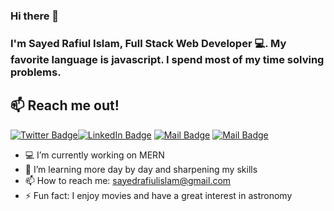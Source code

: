### Hi there 👋
### I'm Sayed Rafiul Islam, Full Stack Web Developer 💻. My favorite language is javascript. I spend most of my time solving problems.

## 📫 Reach me out!
[![Twitter Badge](https://img.shields.io/badge/-@ShahriarShubho-1ca0f1?style=flat&labelColor=1ca0f1&logo=twitter&logoColor=white&link=https://twitter.com/programmershub1)](https://twitter.com/programmershub1)[![LinkedIn Badge](https://img.shields.io/badge/-Shubho-0e76a8?style=flat&labelColor=0e76a8&logo=linkedin&logoColor=white)](https://www.linkedin.com/in/shahriar-hoq-shubho-a869121b3/) [![Mail Badge](https://img.shields.io/badge/-@ShahriarShubho-e84393?style=flat&labelColor=e84393&logo=instagram&logoColor=white)](https://shahriar-shubho.netlify.app) [![Mail Badge](https://img.shields.io/badge/-shubho-c0392b?style=flat&labelColor=c0392b&logo=gmail&logoColor=white)](mailto:islempenywis@gmail.com)

- 💻 I’m currently working on MERN
- 🔭 I’m learning more day by day and sharpening my skills
- 📫 How to reach me: sayedrafiulislam@gmail.com
- ⚡ Fun fact: I enjoy movies and have a great interest in astronomy

